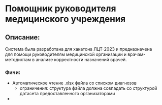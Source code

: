 # Помощник руководителя медицинского учреждения
## Описание:
Система была разработана для хакатона ЛЦТ-2023 и предназначена для помощи руководителям медицинской организации и врачам-методистам в анализе корректности назначений врачей.
### Фичи:
* Автоматическое чтение .xlsx файла со списком диагнозов
  * ограничения: структура файла должна совпадать со структурой датасета предоставленного организаторами
* 
